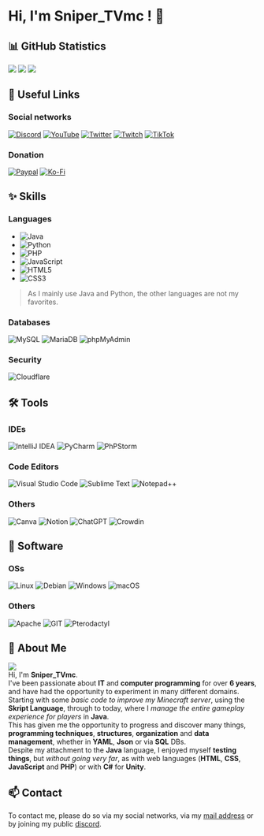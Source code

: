 # Hi, I'm Sniper_TVmc ! 👋

## 📊 GitHub Statistics
![](http://github-profile-summary-cards.vercel.app/api/cards/profile-details?username=SniperTVmc&theme=github_dark)
![](http://github-profile-summary-cards.vercel.app/api/cards/stats?username=SniperTVmc&theme=github_dark)
![](http://github-profile-summary-cards.vercel.app/api/cards/most-commit-language?username=SniperTVmc&theme=github_dark)
<!-- ![](http://github-profile-summary-cards.vercel.app/api/cards/repos-per-language?username=SniperTVmc&theme=github_dark) -->
## 🔗 Useful Links
### Social networks
[![Discord](https://img.shields.io/badge/Discord-7289DA?style=for-the-badge&logo=discord&logoColor=white)](https://dsc.bio/snipertvmc)
[![YouTube](https://img.shields.io/badge/YouTube-F00?style=for-the-badge&logo=youtube&logoColor=fff)](https://www.youtube.com/@Sniper_TVmc)
[![Twitter](https://img.shields.io/badge/X-000?style=for-the-badge&logo=x&logoColor=white)](https://twitter.com/Sniper_TVmc)
[![Twitch](https://img.shields.io/badge/Twitch-9146FF?style=for-the-badge&logo=twitch&logoColor=white)](https://twitch.tv/sniper_tvmc)
[![TikTok](https://img.shields.io/badge/TikTok-000000?style=for-the-badge&logo=tiktok&logoColor=white)](https://tiktok.com/@sniper_tvmc)
### Donation
[![Paypal](https://img.shields.io/badge/PayPal-00457C?style=for-the-badge&logo=paypal&logoColor=white)](https://www.paypal.com/paypalme/GastonKrabansky)
[![Ko-Fi](https://img.shields.io/badge/Ko--fi-F16061?style=for-the-badge&logo=ko-fi&logoColor=white)](https://ko-fi.com/sniper_tvmc)

## ✨ Skills
### Languages
- ![Java](https://img.shields.io/badge/Java-ED8B00?style=for-the-badge&logo=openjdk&logoColor=white)
- ![Python](https://img.shields.io/badge/Python-3776AB?style=for-the-badge&logo=python&logoColor=white)
- ![PHP](https://img.shields.io/badge/php-%23777BB4.svg?style=for-the-badge&logo=php&logoColor=white)
- ![JavaScript](https://img.shields.io/badge/javascript-%23323330.svg?style=for-the-badge&logo=javascript&logoColor=%23F7DF1E)
- ![HTML5](https://img.shields.io/badge/HTML5-E34F26?style=for-the-badge&logo=html5&logoColor=white)
- ![CSS3](https://img.shields.io/badge/css3-%231572B6.svg?style=for-the-badge&logo=css3&logoColor=white)
> As I mainly use Java and Python, the other languages are not my favorites.
### Databases
![MySQL](https://img.shields.io/badge/MySQL-00000F?style=for-the-badge&logo=mysql&logoColor=white)
![MariaDB](https://img.shields.io/badge/MariaDB-003545?style=for-the-badge&logo=mariadb&logoColor=white)
![phpMyAdmin](https://img.shields.io/badge/phpMyAdmin-6C78AF?style=for-the-badge&logo=phpmyadmin&logoColor=white)
### Security
![Cloudflare](https://img.shields.io/badge/Cloudflare-F38020?style=for-the-badge&logo=Cloudflare&logoColor=white)

## 🛠️ Tools
### IDEs
![IntelliJ IDEA](https://img.shields.io/badge/IntelliJ_IDEA-000000.svg?style=for-the-badge&logo=intellij-idea&logoColor=white)
![PyCharm](https://img.shields.io/badge/PyCharm-000000.svg?&style=for-the-badge&logo=PyCharm&logoColor=white)
![PhPStorm](https://img.shields.io/badge/phpstorm-143?style=for-the-badge&logo=phpstorm&logoColor=black&color=black&labelColor=darkorchid)
### Code Editors
![Visual Studio Code](https://img.shields.io/badge/Visual_Studio_Code-0078D4?style=for-the-badge&logo=visual%20studio%20code&logoColor=white)
![Sublime Text](https://img.shields.io/badge/sublime_text-%23575757.svg?style=for-the-badge&logo=sublime-text&logoColor=important)
![Notepad++](https://img.shields.io/badge/Notepad++-90E59A.svg?style=for-the-badge&logo=notepad%2b%2b&logoColor=black)
### Others
![Canva](https://img.shields.io/badge/Canva-%2300C4CC.svg?&style=for-the-badge&logo=Canva&logoColor=white)
![Notion](https://img.shields.io/badge/Notion-%23000000.svg?style=for-the-badge&logo=notion&logoColor=white)
![ChatGPT](https://img.shields.io/badge/chatGPT-74aa9c?style=for-the-badge&logo=openai&logoColor=white)
![Crowdin](https://img.shields.io/badge/Crowdin-2E3340.svg?style=for-the-badge&logo=Crowdin&logoColor=white)

## 💽 Software
### OSs
![Linux](https://img.shields.io/badge/Linux-FCC624?style=for-the-badge&logo=linux&logoColor=black)
![Debian](https://img.shields.io/badge/Debian-A81D33?style=for-the-badge&logo=debian&logoColor=white)
![Windows](https://img.shields.io/badge/Windows-0078D6?style=for-the-badge&logo=windows&logoColor=white)
![macOS](https://img.shields.io/badge/mac%20os-000000?style=for-the-badge&logo=macos&logoColor=F0F0F0)
### Others
![Apache](https://img.shields.io/badge/apache-%23D42029.svg?style=for-the-badge&logo=apache&logoColor=white)
![GIT](https://img.shields.io/badge/GIT-E44C30?style=for-the-badge&logo=git&logoColor=white)
![Pterodactyl](https://img.shields.io/badge/Pterodactyl-10539F?style=for-the-badge&logo=pterodactyl&logoColor=fff)

## 🚀 About Me
[![](https://visitcount.itsvg.in/api?id=SniperTVmc&icon=5&color=3)](https://visitcount.itsvg.in)<br>
Hi, I'm **Sniper_TVmc**.<br>
I've been passionate about **IT** and **computer programming** for over **6 years**, and have had the opportunity to experiment in many different domains.<br>
Starting with some *basic code to improve my Minecraft server*, using the __Skript Language__, through to today, where I *manage the entire gameplay experience for players* in __Java__.<br>
This has given me the opportunity to progress and discover many things, **programming techniques**, **structures**, **organization** and **data management**, whether in __YAML__, __Json__ or via __SQL__ DBs.<br>
Despite my attachment to the __Java__ language, I enjoyed myself **testing things**, but *without going very far*, as with web languages (__HTML__, __CSS__, __JavaScript__ and __PHP__) or with __C#__ for **Unity**.<br>


## 📫 Contact

To contact me, please do so via my social networks, via my [mail address](mailto:snipertv59.pro@gmail.com) or by joining my public [discord](https://discord.gg/fSzK79TAYf).

